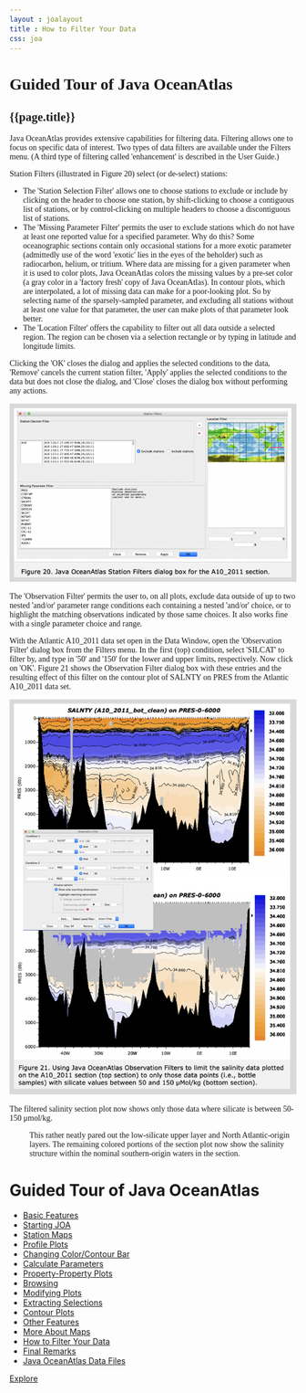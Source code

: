 ```yaml
---
layout : joalayout
title : How to Filter Your Data
css: joa
---
```

<center>
<div id="container" class="tour page  row-fluid" style="max-width:125vh;text-align:left;">
<div id="main_content" class="contained span8">
<div id="top"></div>
<div id="guided_tour" style="font-family:verdana;">
	<h1>Guided Tour of Java OceanAtlas </h1>
	<h2>{{page.title}}</h2>
	<div id="guided_tour_content">


<p>Java OceanAtlas provides extensive capabilities for filtering data. Filtering allows one to focus on specific data of interest. Two types of data filters are available under the Filters menu. (A third type of filtering called 'enhancement' is described in the User Guide.)</p>

<p>Station Filters (illustrated in Figure 20) select (or de-select) stations:
	<ul>

<li>The 'Station Selection Filter' allows one to choose stations to exclude or include by clicking on the header to choose one station, by shift-clicking to choose a contiguous list of stations, or by control-clicking on multiple headers to choose a discontiguous list of stations.</li>

<li>The 'Missing Parameter Filter' permits the user to exclude stations which do not have at least one reported value for a specified parameter. Why do this? Some oceanographic sections contain only occasional stations for a more exotic parameter (admittedly use of the word 'exotic' lies in the eyes of the beholder) such as radiocarbon, helium, or tritium. Where data are missing for a given parameter when it is used to color plots, Java OceanAtlas colors the missing values by a pre-set color (a gray color in a 'factory fresh' copy of Java OceanAtlas). In contour plots, which are interpolated, a lot of missing data can make for a poor-looking plot. So by selecting name of the sparsely-sampled parameter, and excluding all stations without at least one value for that parameter, the user can make plots of that parameter look better.</li>

<li>The 'Location Filter' offers the capability to filter out all data outside a selected region. The region can be chosen via a selection rectangle or by typing in latitude and longitude limits.</li>
</ul>
</p>

 <p>
Clicking the 'OK' closes the dialog and applies the selected conditions to the data, 'Remove' cancels the current station filter, 'Apply' applies the selected conditions to the data but does not close the dialog, and 'Close' closes the dialog box without performing any actions. </p>

<img alt="fig-20" class="gt_image" src="assets/images/fig20.png">


 <p>The 'Observation Filter' permits the user to, on all plots, exclude data outside of up to two nested 'and/or' parameter range conditions each containing a nested 'and/or' choice, or to highlight the matching observations indicated by those same choices. It also works fine with a single parameter choice and range. </p>

 <p>With the Atlantic A10_2011 data set open in the Data Window, open the 'Observation Filter' dialog box from the Filters menu. In the first (top) condition, select 'SILCAT' to filter by, and type in '50' and '150' for the lower and upper limits, respectively. Now click on 'OK'. Figure 21 shows the Observation Filter dialog box with these entries and the resulting effect of this filter on the contour plot of SALNTY on PRES from the Atlantic A10_2011 data set.</p>


<img alt="fig-21" class="gt_image" src="assets/images/fig21.png">


<p>The filtered salinity section plot now shows only those data where silicate is between 50-150 μmol/kg.</p>

<p class="oceanography_text" style="padding-left:35px;">This rather neatly pared out the low-silicate upper layer and North Atlantic-origin layers. The remaining colored portions of the section plot now show the salinity structure within the nominal southern-origin waters in the section.</p>

</div>
</div>
    </div>     
    <div id="right" class="span4">        
<h1>Guided Tour of Java OceanAtlas</h1>
<ul>
<li><a href="basic_features.html">Basic Features</a></li>
<li><a href="starting_joa.html">Starting JOA</a></li>
<li><a href="station_maps.html">Station Maps</a></li>
<li><a href="profile_plots.html">Profile Plots</a></li>
<li><a href="changing_color_bar.html">Changing Color/Contour Bar</a></li>
<li><a href="calculate_parameters.html">Calculate Parameters</a></li>
<li><a href="property_plots.html">Property-Property Plots</a></li>
<li><a href="browsing.html">Browsing</a></li>
<li><a href="modifying_plots.html">Modifying Plots</a></li>
<li><a href="extracting_selections.html">Extracting Selections</a></li>
<li><a href="contour_plots.html">Contour Plots</a></li>
<li><a href="other_features.html">Other Features</a></li>
<li><a href="more_about_maps.html">More About Maps</a></li>
<li class="active"><a href="how_to_filter_your_data.html">How to Filter Your Data</a></li>
<li><a href="final_remarks.html">Final Remarks</a></li>
<li><a href="joa_data_files.html">Java OceanAtlas Data Files</a></li>
</ul>
<p><a class="cta-btn align-middle" href="joa.html">Explore</a></p>
				</div>       
			</div>
</center>
